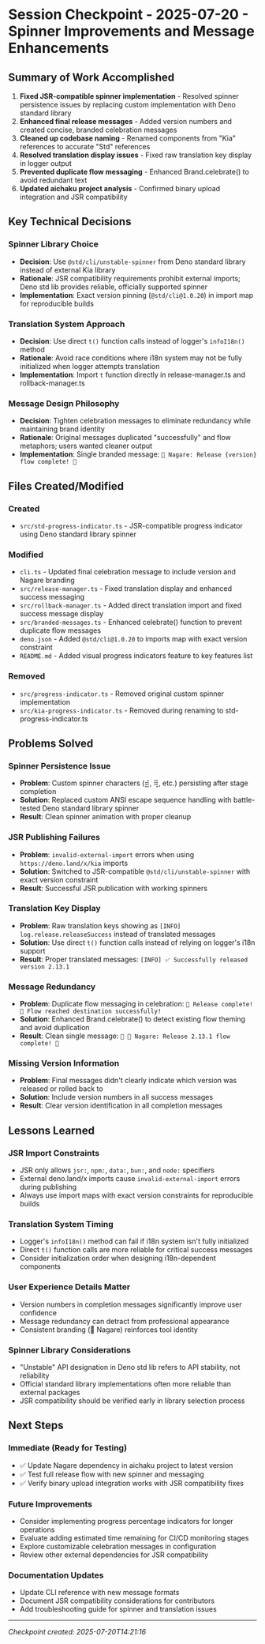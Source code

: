 # Session Checkpoint - 2025-07-20 - Spinner Improvements and Message Enhancements

## Summary of Work Accomplished

1. **Fixed JSR-compatible spinner implementation** - Resolved spinner persistence issues by replacing custom
   implementation with Deno standard library
2. **Enhanced final release messages** - Added version numbers and created concise, branded celebration messages
3. **Cleaned up codebase naming** - Renamed components from "Kia" references to accurate "Std" references
4. **Resolved translation display issues** - Fixed raw translation key display in logger output
5. **Prevented duplicate flow messaging** - Enhanced Brand.celebrate() to avoid redundant text
6. **Updated aichaku project analysis** - Confirmed binary upload integration and JSR compatibility

## Key Technical Decisions

### Spinner Library Choice

- **Decision**: Use `@std/cli/unstable-spinner` from Deno standard library instead of external Kia library
- **Rationale**: JSR compatibility requirements prohibit external imports; Deno std lib provides reliable, officially
  supported spinner
- **Implementation**: Exact version pinning (`@std/cli@1.0.20`) in import map for reproducible builds

### Translation System Approach

- **Decision**: Use direct `t()` function calls instead of logger's `infoI18n()` method
- **Rationale**: Avoid race conditions where i18n system may not be fully initialized when logger attempts translation
- **Implementation**: Import `t` function directly in release-manager.ts and rollback-manager.ts

### Message Design Philosophy

- **Decision**: Tighten celebration messages to eliminate redundancy while maintaining brand identity
- **Rationale**: Original messages duplicated "successfully" and flow metaphors; users wanted cleaner output
- **Implementation**: Single branded message: `🌊 Nagare: Release {version} flow complete! 🎉`

## Files Created/Modified

### Created

- `src/std-progress-indicator.ts` - JSR-compatible progress indicator using Deno standard library spinner

### Modified

- `cli.ts` - Updated final celebration message to include version and Nagare branding
- `src/release-manager.ts` - Fixed translation display and enhanced success messaging
- `src/rollback-manager.ts` - Added direct translation import and fixed success message display
- `src/branded-messages.ts` - Enhanced celebrate() function to prevent duplicate flow messages
- `deno.json` - Added `@std/cli@1.0.20` to imports map with exact version constraint
- `README.md` - Added visual progress indicators feature to key features list

### Removed

- `src/progress-indicator.ts` - Removed original custom spinner implementation
- `src/kia-progress-indicator.ts` - Removed during renaming to std-progress-indicator.ts

## Problems Solved

### Spinner Persistence Issue

- **Problem**: Custom spinner characters (⣾, ⢿, etc.) persisting after stage completion
- **Solution**: Replaced custom ANSI escape sequence handling with battle-tested Deno standard library spinner
- **Result**: Clean spinner animation with proper cleanup

### JSR Publishing Failures

- **Problem**: `invalid-external-import` errors when using `https://deno.land/x/kia` imports
- **Solution**: Switched to JSR-compatible `@std/cli/unstable-spinner` with exact version constraint
- **Result**: Successful JSR publication with working spinners

### Translation Key Display

- **Problem**: Raw translation keys showing as `[INFO] log.release.releaseSuccess` instead of translated messages
- **Solution**: Use direct `t()` function calls instead of relying on logger's i18n support
- **Result**: Proper translated messages: `[INFO] ✅ Successfully released version 2.13.1`

### Message Redundancy

- **Problem**: Duplicate flow messaging in celebration: `🎉 Release complete! 🌊 Flow reached destination successfully!`
- **Solution**: Enhanced Brand.celebrate() to detect existing flow theming and avoid duplication
- **Result**: Clean single message: `🎉 🌊 Nagare: Release 2.13.1 flow complete! 🎉`

### Missing Version Information

- **Problem**: Final messages didn't clearly indicate which version was released or rolled back to
- **Solution**: Include version numbers in all success messages
- **Result**: Clear version identification in all completion messages

## Lessons Learned

### JSR Import Constraints

- JSR only allows `jsr:`, `npm:`, `data:`, `bun:`, and `node:` specifiers
- External deno.land/x imports cause `invalid-external-import` errors during publishing
- Always use import maps with exact version constraints for reproducible builds

### Translation System Timing

- Logger's `infoI18n()` method can fail if i18n system isn't fully initialized
- Direct `t()` function calls are more reliable for critical success messages
- Consider initialization order when designing i18n-dependent components

### User Experience Details Matter

- Version numbers in completion messages significantly improve user confidence
- Message redundancy can detract from professional appearance
- Consistent branding (🌊 Nagare) reinforces tool identity

### Spinner Library Considerations

- "Unstable" API designation in Deno std lib refers to API stability, not reliability
- Official standard library implementations often more reliable than external packages
- JSR compatibility should be verified early in library selection process

## Next Steps

### Immediate (Ready for Testing)

- ✅ Update Nagare dependency in aichaku project to latest version
- ✅ Test full release flow with new spinner and messaging
- ✅ Verify binary upload integration works with JSR compatibility fixes

### Future Improvements

- Consider implementing progress percentage indicators for longer operations
- Evaluate adding estimated time remaining for CI/CD monitoring stages
- Explore customizable celebration messages in configuration
- Review other external dependencies for JSR compatibility

### Documentation Updates

- Update CLI reference with new message formats
- Document JSR compatibility considerations for contributors
- Add troubleshooting guide for spinner and translation issues

---

_Checkpoint created: 2025-07-20T14:21:16_
